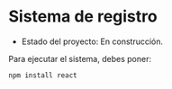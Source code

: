 <h1>Sistema de registro</h1>

- Estado del proyecto: En construcción.

Para ejecutar el sistema, debes poner:

``` npm install react ```

